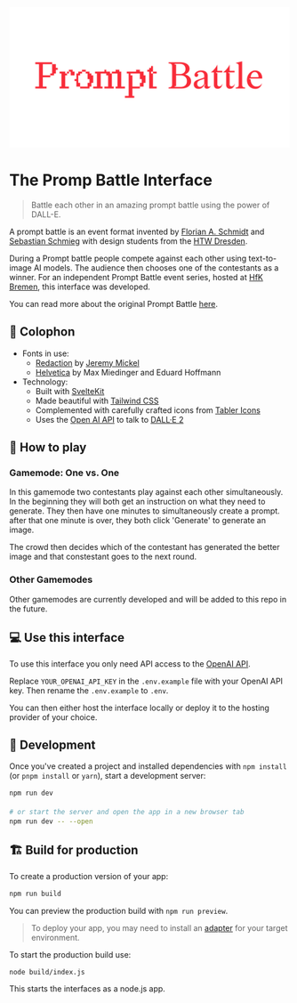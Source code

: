 ![README Header](./.github/readme-header.png)

# The Promp Battle Interface

> Battle each other in an amazing prompt battle using the power of DALL-E.

A prompt battle is an event format invented by [Florian A. Schmidt](https://florianalexanderschmidt.de/) and [Sebastian Schmieg](https://sebastianschmieg.com/) with design students from the [HTW Dresden](https://www.htw-dresden.de/).

During a Prompt battle people compete against each other using text-to-image AI models. The audience then chooses one of the contestants as a winner.
For an independent Prompt Battle event series, hosted at [HfK Bremen](https://www.hfk2020.de/), this interface was developed.

You can read more about the original Prompt Battle [here](https://promptbattle.com/).

## 📝 Colophon

- Fonts in use:
  - [Redaction](https://www.redaction.us/) by [Jeremy Mickel](https://mckltype.com/)
  - [Helvetica](https://www.linotype.com/de/1308886/helvetica-schriftfamilie.html) by Max Miedinger and Eduard Hoffmann
- Technology:
  - Built with [SvelteKit](https://kit.svelte.dev/)
  - Made beautiful with [Tailwind CSS](https://tailwindcss.com/)
  - Complemented with carefully crafted icons from [Tabler Icons](https://tabler.io/docs/icons/svelte)
  - Uses the [Open AI API](https://platform.openai.com/) to talk to [DALL·E 2](https://openai.com/product/dall-e-2)

## 🎲 How to play

### Gamemode: One vs. One

In this gamemode two contestants play against each other simultaneously.
In the beginning they will both get an instruction on what they need to generate. They then have one minutes to simultaneously create a prompt.
after that one minute is over, they both click 'Generate' to generate an image.

The crowd then decides which of the contestant has generated the better image and that constestant goes to the next round.

### Other Gamemodes

Other gamemodes are currently developed and will be added to this repo in the future.

## 💻 Use this interface

To use this interface you only need API access to the [OpenAI API](https://openai.com/product).

Replace `YOUR_OPENAI_API_KEY` in the `.env.example` file with your OpenAI API key. Then rename the `.env.example` to `.env`.

You can then either host the interface locally or deploy it to the hosting provider of your choice.

## 🚧 Development

Once you've created a project and installed dependencies with `npm install` (or `pnpm install` or `yarn`), start a development server:

```bash
npm run dev

# or start the server and open the app in a new browser tab
npm run dev -- --open
```

## 🏗️ Build for production

To create a production version of your app:

```bash
npm run build
```

You can preview the production build with `npm run preview`.

> To deploy your app, you may need to install an [adapter](https://kit.svelte.dev/docs/adapters) for your target environment.

To start the production build use:

```
node build/index.js
```

This starts the interfaces as a node.js app.
